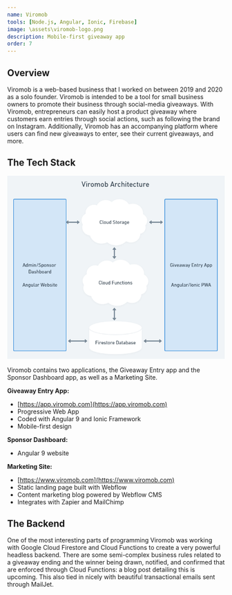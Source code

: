 ```yaml
---
name: Viromob
tools: [Node.js, Angular, Ionic, Firebase]
image: \assets\viromob-logo.png
description: Mobile-first giveaway app
order: 7
---
```


## Overview

Viromob is a web-based business that I worked on between 2019 and 2020 as a solo founder.  Viromob is intended to be a tool for small business owners to promote their business through social-media giveaways.  With Viromob, entrepreneurs can easily host a product giveaway where customers earn entries through social actions, such as following the brand on Instagram.  Additionally, Viromob has an accompanying platform where users can find new giveaways to enter, see their current giveaways, and more.

## The Tech Stack

![Viromob Architecture](/assets/viromob-architecture.png)

Viromob contains two applications, the Giveaway Entry app and the Sponsor Dashboard app, as well as a Marketing Site.

**Giveaway Entry App:**
* [https://app.viromob.com](https://app.viromob.com)
* Progressive Web App
* Coded with Angular 9 and Ionic Framework
* Mobile-first design

**Sponsor Dashboard:**
* Angular 9 website

**Marketing Site:**
* [https://www.viromob.com](https://www.viromob.com)
* Static landing page built with Webflow
* Content marketing blog powered by Webflow CMS
* Integrates with Zapier and MailChimp

## The Backend

One of the most interesting parts of programming Viromob was working with Google Cloud Firestore and Cloud Functions to create a very powerful headless backend.  There are some semi-complex business rules related to a giveaway ending and the winner being drawn, notified, and confirmed that are enforced through Cloud Functions: a blog post detailing this is upcoming.  This also tied in nicely with beautiful transactional emails sent through MailJet.